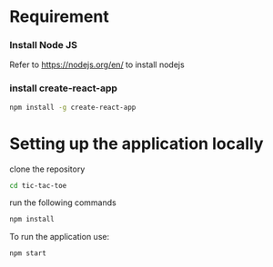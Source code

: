 # Requirement
### Install Node JS
Refer to https://nodejs.org/en/ to install nodejs
### install create-react-app
```bash 
npm install -g create-react-app
```
# Setting up the application locally
clone the repository
```bash
cd tic-tac-toe
```
run the following commands
```bash
npm install
```
To run the application use:
```bash
npm start
```